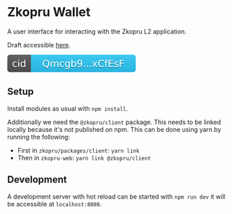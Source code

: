 # Zkopru Wallet

A user interface for interacting with the Zkopru L2 application.

Draft accessible [here](https://zkopru.tubby.cloud/).

[![](./ipfs_badge.svg)](https://ipfs.tubby.cloud/ipfs/Qmcgb9f7Ax1Hrgfh4bzrEdnTxjErrQRkV4QTRkRxCfEsFr) <!-- badge -->

## Setup

Install modules as usual with `npm install`.

Additionally we need the `@zkopru/client` package. This needs to be linked locally because it's not published on npm. This can be done using yarn by running the following:

- First in `zkopru/packages/client`: `yarn link`
- Then in `zkopru-web`: `yarn link @zkopru/client`

## Development

A development server with hot reload can be started with `npm run dev` it will be accessible at `localhost:8080`.
